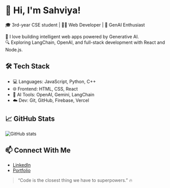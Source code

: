 # 👋 Hi, I'm Sahviya!

🎓 3rd-year CSE student | 👨‍💻 Web Developer | 🤖 GenAI Enthusiast

🚀 I love building intelligent web apps powered by Generative AI.  
🔍 Exploring LangChain, OpenAI, and full-stack development with React and Node.js.

## 🛠️ Tech Stack
- 💻 Languages: JavaScript, Python, C++
- 🌐 Frontend: HTML, CSS, React
- 🧠 AI Tools: OpenAI, Gemini, LangChain
- ☁️ Dev: Git, GitHub, Firebase, Vercel

## 📈 GitHub Stats
![GitHub stats](https://github-readme-stats.vercel.app/api?username=sahviya&show_icons=true&theme=tokyonight)

## 📫 Connect With Me
- [LinkedIn](https://www.linkedin.com/in/your-link)
- [Portfolio](https://your-portfolio-link.vercel.app)

> “Code is the closest thing we have to superpowers.” 🔥
